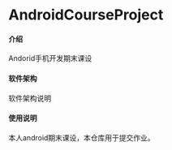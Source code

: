 # AndroidCourseProject

#### 介绍
Andorid手机开发期末课设

#### 软件架构
软件架构说明

#### 使用说明

本人android期末课设，本仓库用于提交作业。

